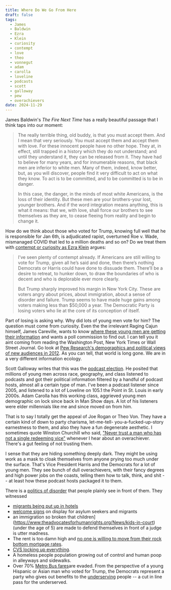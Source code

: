 ```yaml
---
title: Where Do We Go From Here
draft: false
tags:
  - James
  - Baldwin
  - Ezra
  - Klein
  - curiosity
  - contempt
  - love
  - theo
  - vonnegut
  - adam
  - carolla
  - loveline
  - podcasts
  - scott
  - galloway
  - pew
  - overachievers
date: 2024-11-29
---
```

James Baldwin's *The Fire Next Time* has a really beautiful passage that I think taps into our moment:

> The really terrible thing, old buddy, is that you must accept them. And I mean that very seriously. You must accept them and accept them with love. For these innocent people have no other hope. They at, in effect, still trapped in a history which they do not understand; and until they understand it, they can be released from it. They have had to believe for many years, and for innumerable reasons, that black men are inferior to white men. Many of them, indeed, know better, but, as you will discover, people find it very difficult to act on what they know. To act is to be committed, and to be committed is to be in danger.
>
> In this case, the danger, in the minds of most white Americans, is the loss of their identity. But these men are your brothers-your lost, younger brothers. And if the word integration means anything, this is what it means: that we, with love, shall force our brothers to see themselves as they are, to cease fleeing from reality and begin to change it.

How do we think about those who voted for Trump, knowing full well that he is responsible for Jan 6th, is adjudicated rapist, overturned Roe v. Wade, mismanaged COVID that led to a million deaths and so on? Do we treat them with [contempt or curiosity as Ezra Klein](https://www.nytimes.com/2024/11/07/opinion/ezra-klein-podcast-election.html) argues: 

>I’ve seen plenty of contempt already. If Americans are still willing to vote for Trump, given all he’s said and done, then there’s nothing Democrats or Harris could have done to dissuade them. There’ll be a desire to retreat, to hunker down, to draw the boundaries of who is decent and who is deplorable ever more clearly.
>
>But Trump sharply improved his margin in New York City. These are voters angry about prices, about immigration, about a sense of disorder and failure. Trump seems to have made huge gains among voters making less than $50,000 a year. The Democratic Party is losing voters who lie at the core of its conception of itself.

Part of losing is asking why. Why did lots of young men vote for him? The question must come from curiosity. Even the the irrelevant Raging Cajun himself, James Careville, wants to know [where these young men are getting their information](https://newrepublic.com/article/188819/trump-win-james-carville-discovered-unsettling-answer) and wants a poll commission to find out. I can tell you it aint coming from reading the Washington Post, New York Times or Wall Street Journal. Go look at [Pew Research's demographics and political views of new audiences in 2012](https://www.pewresearch.org/politics/2012/09/27/section-4-demographics-and-political-views-of-news-audiences/). As you can tell, that world is long gone. We are in a very different information ecology.

Scott Galloway writes that this was the [podcast election](https://www.profgalloway.com/the-podcast-election/). He posited that millions of young men across race, geography, and class listened to podcasts and got their political information filtered by a handful of podcast hosts, almost all a certain type of man. I've been a podcast listener since 2005, and listened to a lot of Loveline on 105.1 the Point in St. Louis in early 2000s. Adam Carolla has this working class, aggrieved young men demographic on lock since back in Man Show days. A lot of his listeners were elder millennials like me and since moved on from him. 

That is to say I totally get the appeal of Joe Rogan or Theo Von. They have a certain kind of down to party charisma, let-me-tell- you-a-fucked-up-story earnestness to them, and also they have a fun degenerate aesthetic. I sometimes quote Winston Churchill who said, ["Never trust a man who has not a single redeeming vice"](https://www.goodreads.com/quotes/8630765-never-trust-a-man-who-has-not-a-single-redeeming) whenever I hear about an overachiever. There's a gut feeling of not trusting them. 

I sense that they are hiding something deeply dark. They might be using work as a mask to cloak themselves from anyone prying too much under the surface. That's Vice President Harris and the Democrats for a lot of young men. They see bunch of dull overachievers, with their fancy degrees and high power jobs on the coasts, telling them how to talk, think, and shit -- at least how these podcast hosts packaged it to them.

 There is a [politics of disorder](https://podcasts.apple.com/us/podcast/the-hidden-politics-of-disorder/id1548604447?i=1000673550695) that people plainly see in front of them. They witnessed
 - [migrants being put up in hotels](https://apnews.com/article/new-york-city-migrants-asylum-hotels-183dc6f5fc563da98f3abc56d941799c)
 - [welcome signs](https://www.vox.com/future-perfect/23569848/how-to-sponsor-refugees-welcome-corps-biden) on display for asylum seekers and migrants
 - an immigration so broken that children](https://www.theadvocatesforhumanrights.org/News/kids-in-court) (under the age of 5) are made to defend themselves in front of a judge is utter madness.
 - The rent is too damn high and [no one is willing to move from their rock bottom mortgage rates](https://www.wsj.com/articles/after-years-of-low-mortgage-rates-home-sellers-are-scarce-11663810759). 
 - [CVS locking up everything](https://bsky.app/profile/shabazzstuart.bsky.social/post/3lc6vc2ea2s2a). 
 - A homeless people population growing out of control and human poop in alleyways and sidewalks.
 - Over 70% [Metro Bus fares](https://www.washingtonpost.com/dc-md-va/2024/10/08/metro-bus-dc-fare-evasion/)are evaded. 
 From the perspective of a young Hispanic or Asian man who voted for Trump, the Democrats represent a party who gives out benefits to the [underserving](https://sites.psu.edu/aspsy/2020/12/01/the-deserving-vs-the-undeserving-poor-how-do-we-deem-whos-worthy/) people -- a cut in line pass for the underserved.



